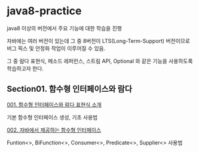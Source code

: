 # java8-practice
java8 이상의 버전에서 주요 기능에 대한 학습을 진행


자바에는 여러 버전이 있는데 그 중 8버전이 LTS(Long-Term-Support) 버전이므로 버그 픽스 및 안정화 작업이 이루어질 수 있음. 

그 중 람다 표현식, 메소드 레퍼런스, 스트림 API, Optional<T> 와 같은 기능을 사용하도록 학습하고자 한다. 


## Section01. 함수형 인터페이스와 람다 
[001. 함수형 인터페이스와 람다 표현식 소개](https://github.com/MaximSungmo/java8-practice/tree/f8904c20588c5e99f933525ddbea71a361ce11ee)

기본 함수형 인터페이스 생성, 기초 사용법

[002. 자바에서 제공하는 함수형 인터페이스](https://github.com/MaximSungmo/java8-practice/tree/a0a761b20cff8a12ad9ce31ff22a672791457d2e)

Funtion<>, BiFunction<>, Consumer<>, Predicate<>, Supplier<> 사용법